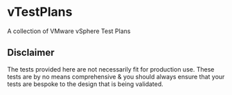 # vTestPlans
A collection of VMware vSphere Test Plans

## Disclaimer
The tests provided here are not necessarily fit for production use.
These tests are by no means comprehensive & you should always ensure that your tests are bespoke to the design that is being validated.

